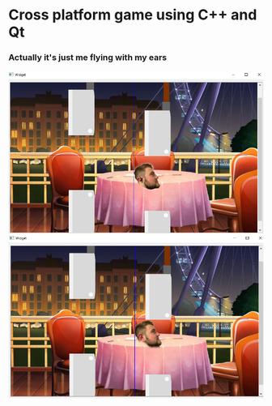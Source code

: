 # Cross platform game using C++ and Qt

### Actually it's just me flying with my ears

![Ear in](https://raw.githubusercontent.com/schesa/eatty/master/images/ear_in.PNG)
![Ear out](https://raw.githubusercontent.com/schesa/eatty/master/images/ear_out.PNG)
